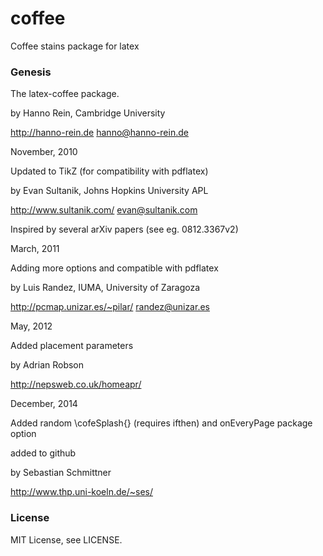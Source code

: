 coffee
======

Coffee stains package for latex



### Genesis

The latex-coffee package. 

by Hanno Rein, Cambridge University

http://hanno-rein.de   hanno@hanno-rein.de


November, 2010

Updated to TikZ (for compatibility with pdflatex)

by Evan Sultanik, Johns Hopkins University APL

http://www.sultanik.com/ evan@sultanik.com


Inspired by several arXiv papers (see eg. 0812.3367v2)


March, 2011

Adding more options and  compatible with pdflatex

by Luis Randez, IUMA, University of Zaragoza 

http://pcmap.unizar.es/~pilar/  randez@unizar.es


May, 2012

Added placement parameters

by Adrian Robson

http://nepsweb.co.uk/homeapr/


December, 2014

Added random \cofeSplash{} (requires ifthen) and onEveryPage package option

added to github

by Sebastian Schmittner

http://www.thp.uni-koeln.de/~ses/


### License

MIT License, see LICENSE.
